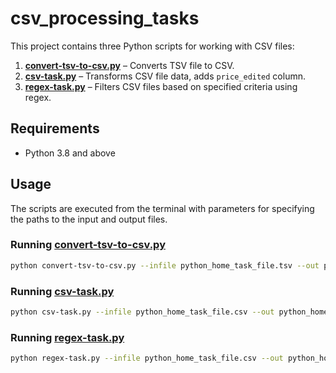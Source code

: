 # csv_processing_tasks

This project contains three Python scripts for working with CSV files:

1. **[convert-tsv-to-csv.py](convert-tsv-to-csv.py)** – Converts TSV file to CSV.
2. **[csv-task.py](csv-task.py)** – Transforms CSV file data, adds `price_edited` column.
3. **[regex-task.py](regex-task.py)** – Filters CSV files based on specified criteria using regex.

## Requirements

- Python 3.8 and above

## Usage

The scripts are executed from the terminal with parameters for specifying the paths to the input and output files.

### Running [convert-tsv-to-csv.py](convert-tsv-to-csv.py)
```bash
python convert-tsv-to-csv.py --infile python_home_task_file.tsv --out python_home_task_file.csv
```

### Running [csv-task.py](csv-task.py)
```bash
python csv-task.py --infile python_home_task_file.csv --out python_home_task_file_with_price.csv
```

### Running [regex-task.py](regex-task.py)
```bash
python regex-task.py --infile python_home_task_file.csv --out python_home_task_file_regex.csv
```

